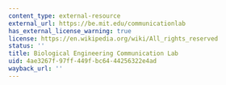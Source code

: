 ```yaml
---
content_type: external-resource
external_url: https://be.mit.edu/communicationlab
has_external_license_warning: true
license: https://en.wikipedia.org/wiki/All_rights_reserved
status: ''
title: Biological Engineering Communication Lab
uid: 4ae3267f-97ff-449f-bc64-44256322e4ad
wayback_url: ''
---
```

